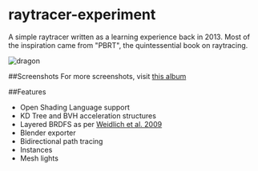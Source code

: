 # raytracer-experiment
A simple raytracer written as a learning experience back in 2013. Most of the inspiration came from "PBRT", the quintessential book on raytracing.


![dragon](https://cloud.githubusercontent.com/assets/1567540/6133292/2cb8b3a8-b159-11e4-8d32-d4939d4d22ef.png)

##Screenshots
For more screenshots, visit [this album](https://plus.google.com/photos/104703146254191009637/albums/5828970630712234081)

##Features
* Open Shading Language support
* KD Tree and BVH acceleration structures
* Layered BRDFS as per [Weidlich et al. 2009](http://dl.acm.org/citation.cfm?id=1665824)
* Blender exporter
* Bidirectional path tracing
* Instances
* Mesh lights
